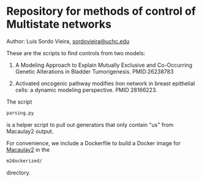 # Repository for methods of control of Multistate networks

Author: Luis Sordo Vieira, sordovieira@uchc.edu

These are the scripts to find controls from two models:

1. A Modeling Approach to Explain Mutually Exclusive and Co-Occurring Genetic Alterations in Bladder Tumorigenesis.
PMID:26238783

2. Activated oncogenic pathway modifies Iron network in breast epithelial cells: a dynamic modeling perspective.
PMID 28166223.

  The script 
```bash
parsing.py
``` 

is a helper script to pull out generators that only contain "us" from Macaulay2 output.

For convenience, we include a Dockerfile to build a Docker image for [Macaulay2](http://www2.macaulay2.com/Macaulay2/) in the 
```bash 
m2dockerized/
```

directory.
